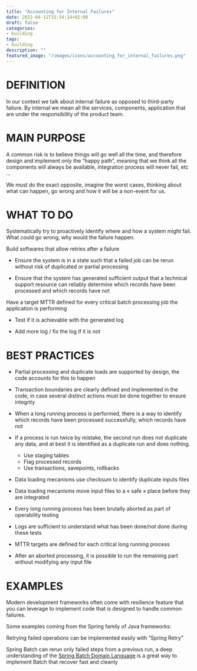```yaml
---
title: "Accounting for Internal Failures"
date: 2022-04-12T15:54:14+02:00
draft: false
categories:
- building
tags:
- building
description: ""
featured_image: "/images/icons/accounting_for_internal_failures.png"
---
```


# DEFINITION

In our context we talk about internal failure as opposed to third-party failure. By internal we mean all the services, components, application that are under the responsibility of the product team.



# MAIN PURPOSE

A common risk is to believe things will go well all the time, and therefore design and implement only the “happy path”, meaning that we think all the components will always be available, integration process will never fail, etc …

We must do the exact opposite, imagine the worst cases, thinking about what can happen, go wrong and how it will be a non-event for us.



# WHAT TO DO

Systematically try to proactively identify where and how a system might fail. What could go wrong, why would the failure happen.

Build softwares that allow retries after a failure

* Ensure the system is in a state such that a failed job can be rerun without risk of duplicated or partial processing

* Ensure that the system has generated sufficient output that a technical support resource can reliably determine which records have been processed and which records have not

Have a target MTTR defined for every critical batch processing job the application is performing

* Test if it is achievable with the generated log

* Add more log / fix the log if it is not





# BEST PRACTICES

* Partial processing and duplicate loads are supported by design, the code accounts for this to happen

* Transaction boundaries are clearly defined and implemented in the code, in case several distinct actions must be done together to ensure integrity

* When a long running process is performed, there is a way to identify which records have been processed successfully, which records have not

* If a process is run twice by mistake, the second run does not duplicate any data, and at best it is identified as a duplicate run and does nothing.
  * Use staging tables 
  * Flag processed records 
  * Use transactions, savepoints, rollbacks

* Data loading mecanisms use checksum to identify duplicate inputs files

* Data loading mecanisms move input files to a « safe » place before they are integrated

* Every long running process has been brutally aborted as part of operability testing

* Logs are sufficient to understand what has been done/not done during these tests

* MTTR targets are defined for each critical long running process

* After an aborted processing, it is possible to run the remaining part without modifying any input file


# EXAMPLES

Modern development frameworks often come with resilience feature that you can leverage to implement code that is designed to handle common failures.

Some examples coming from the Spring family of Java frameworks:

Retrying failed operations can be implemented easily with “Spring Retry”

Spring Batch can rerun only failed steps from a previous run, a deep understanding of the [Spring Batch Domain Language](https://docs.spring.io/spring-batch/docs/current/reference/html/domain.html#domainLanguageOfBatch) is a great way to implement Batch that recover fast and cleanly 
